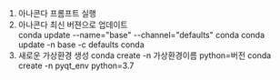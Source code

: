 1. 아나콘다 프롬프트 실행
2. 아나콘다 최신 버젼으로 업데이트  
    conda update --name="base" --channel="defaults" conda
    conda update -n base -c defaults conda
3. 새로운 가상환경 생성 
    conda create -n 가상환경이름 python=버전
    conda create -n pyqt_env python=3.7
 

